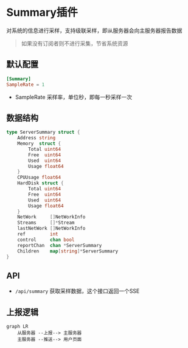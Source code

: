 # Summary插件

对系统的信息进行采样，支持级联采样，即从服务器会向主服务器报告数据

> 如果没有订阅者则不进行采集，节省系统资源

## 默认配置

```toml
[Summary]
SampleRate = 1
```
- SampleRate 采样率，单位秒，即每一秒采样一次

## 数据结构

```go
type ServerSummary struct {
	Address string
	Memory  struct {
		Total uint64
		Free  uint64
		Used  uint64
		Usage float64
	}
	CPUUsage float64
	HardDisk struct {
		Total uint64
		Free  uint64
		Used  uint64
		Usage float64
	}
	NetWork     []NetWorkInfo
	Streams     []*Stream
	lastNetWork []NetWorkInfo
	ref         int
	control     chan bool
	reportChan  chan *ServerSummary
	Children    map[string]*ServerSummary
}
```


## API

- `/api/summary` 获取采样数据，这个接口返回一个SSE

## 上报逻辑

```mermaid
graph LR
    从服务器 --上报--> 主服务器
    主服务器 --推送--> 用户页面
```